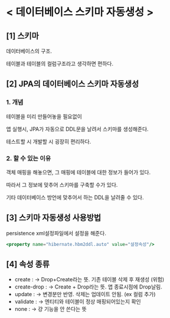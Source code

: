# < 데이터베이스 스키마 자동생성 >

## [1] 스키마

데이터베이스의 구조.

테이블과 테이블의 컬럼구조라고 생각하면 편하다.

## [2] JPA의 데이터베이스 스키마 자동생성

### 1. 개념

테이블을 미리 만들어놓을 필요없이

앱 실행시, JPA가 자동으로 DDL문을 날려서 스키마를 생성해준다.

테스트할 시 개발할 시 굉장히 편리하다.

### 2. 할 수 있는 이유

객체 매핑을 해놓으면, 그 매핑에 테이블에 대한 정보가 들어가 있다.

따라서 그 정보에 맞추어 스키마를 구축할 수가 있다.

기타 데이터베이스 방언에 맞추어서 하는 DDL을 날려줄 수 있다.

## [3] 스키마 자동생성 사용방법

persistence xml설정파일에서 설정을 해준다.

```jsx
<property name="hibernate.hbm2ddl.auto" value="설정속성"/>
```

## [4] 속성 종류

- create :   →  Drop+Create라는 뜻. 기존 테이블 삭제 후 재생성 (위험)
- create-drop :   → Create + Drop라는 뜻. 앱 종료시점에 Drop날림.
- update :   → 변경분만 반영. 삭제는 업데이트 안됨. (ex 컬럼 추가)
- validate :   → 엔티티와 테이블이 정상 매핑되어있는지 확인
- none :   → 걍 기능을 안 쓴다는 뜻
